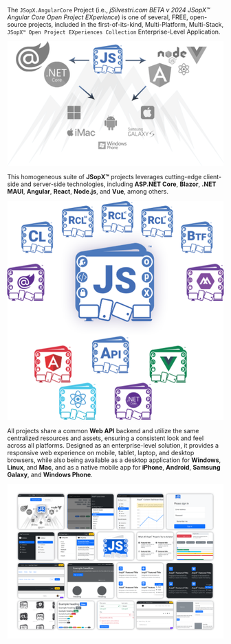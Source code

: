 ﻿
The `JSopX.AngularCore` Project (i.e., _jSilvestri.com BETA v 2024 JSopX™ Angular Core Open Project EXperience_) is one of several, FREE, open-source projects, included in the first-of-its-kind, Multi-Platform, Multi-Stack, `JSopX™ Open Project EXperiences Collection` Enterprise-Level Application.

![JSopX™ Open Project EXperiences Collection of Projects](https://github.com/JasonSilvestri/JSopX.BridgeTooFar/blob/master/JSopX.BridgeTooFar/doc-assets/JsopX-Splash-Screen-v-0.png)


This homogeneous suite of **JSopX™** projects leverages cutting-edge client-side and server-side technologies, including **ASP.NET Core**, **Blazor**, **.NET MAUI**, **Angular**, **React**, **Node.js**, and **Vue**, among others. 

![JSopX™ Open Project EXperiences Collection of Projects](https://github.com/JasonSilvestri/JSopX.BridgeTooFar/blob/master/JSopX.BridgeTooFar/doc-assets/JsopX-Splash-Screen.png)

All projects share a common **Web API** backend and utilize the same centralized resources and assets, ensuring a consistent look and feel across all platforms. Designed as an enterprise-level solution, it provides a responsive web experience on mobile, tablet, laptop, and desktop browsers, while also being available as a desktop application for **Windows**, **Linux**, and **Mac**, and as a native mobile app for **iPhone**, **Android**, **Samsung Galaxy**, and **Windows Phone**.


![JSopX™ Open Project EXperiences Assets Projects](https://github.com/JasonSilvestri/JSopX.BridgeTooFar/blob/master/JSopX.BridgeTooFar/doc-assets/bootstrap-themes.png)
